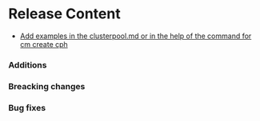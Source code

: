 [comment]: # ( Copyright Contributors to the Open Cluster Management project )
# Release Content

- [Add examples in the clusterpool.md or in the help of the command for cm create cph](https://github.com/open-cluster-management/cm-cli/issues/59)

### Additions
### Breacking changes
### Bug fixes


